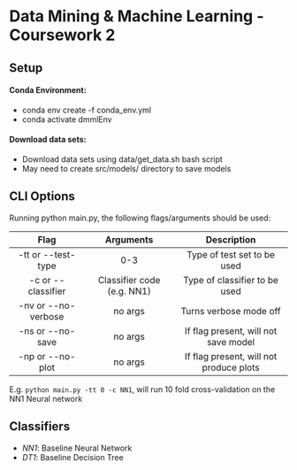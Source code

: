 # Data Mining & Machine Learning - Coursework 2

## Setup

#### Conda Environment:

* conda env create -f conda_env.yml
* conda activate dmmlEnv

#### Download data sets:

* Download data sets using data/get_data.sh bash script
* May need to create src/models/ directory to save models

## CLI Options

Running python main.py, the following flags/arguments should be used:

| Flag | Arguments | Description |
|:-----:|:-----:|:----:| 
| -tt or --test-type | 0-3 | Type of test set to be used |
| -c or --classifier | Classifier code (e.g. NN1) | Type of classifier to be used |
| -nv or --no-verbose | no args | Turns verbose mode off |
| -ns or --no-save | no args | If flag present, will not save model |
| -np or --no-plot | no args | If flag present, will not produce plots |


E.g. `python main.py -tt 0 -c NN1`, will run 10 fold cross-validation on the NN1 Neural network

## Classifiers

* _NN1_: Baseline Neural Network
* _DT1_: Baseline Decision Tree

